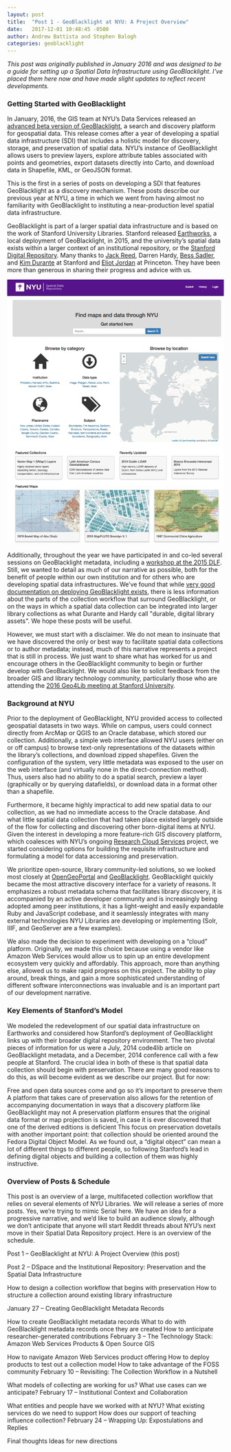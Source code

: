 ```yaml
---
layout: post
title:  "Post 1 - GeoBlacklight at NYU: A Project Overview"
date:   2017-12-01 10:48:45 -0500
author: Andrew Battista and Stephen Balogh
categories: geoblacklight
---
```


*This post was originally published in January 2016 and was designed to be a guide for setting up a Spatial Data Infrastructure using GeoBlacklight. I've placed them here now and have made slight updates to reflect recent developments.*

### Getting Started with GeoBlacklight

In January, 2016, the GIS team at NYU’s Data Services released an [advanced beta version of GeoBlacklight](https://geo.nyu.edu), a search and discovery platform for geospatial data. This release comes after a year of developing a spatial data infrastructure (SDI) that includes a holistic model for discovery, storage, and preservation of spatial data. NYU’s instance of GeoBlacklight allows users to preview layers, explore attribute tables associated with points and geometries, export datasets directly into Carto, and download data in Shapefile, KML, or GeoJSON format.

This is the first in a series of posts on developing a SDI that features GeoBlacklight as a discovery mechanism. These posts describe our previous year at NYU, a time in which we went from having almost no familiarity with GeoBlacklight to instituting a near-production level spatial data infrastructure.

GeoBlacklight is part of a larger spatial data infrastructure and is based on the work of Stanford University Libraries. Stanford released [Earthworks](https://earthworks.stanford.edu/), a local deployment of GeoBlacklight, in 2015, and the university’s spatial data exists within a larger context of an institutional repository, or the [Stanford Digital Repository](https://sdr.stanford.edu/). Many thanks to [Jack Reed](https://www.jack-reed.com/), Darren Hardy, [Bess Sadler](https://twitter.com/eosadler), and [Kim Durante](https://twitter.com/kimtruck) at Stanford and [Eliot Jordan](https://library.princeton.edu/staff/eliotj) at Princeton. They have been more than generous in sharing their progress and advice with us.

![alt text](https://raw.githubusercontent.com/andrewbattista/andrewbattista.github.io/master/NYU%20Spatial%20Data%20Repository%20screenshot.png)

Additionally, throughout the year we have participated in and co-led several sessions on GeoBlacklight metadata, including a [workshop at the 2015 DLF](httP;//tiny.cc/dlfmetadata). Still, we wanted to detail as much of our narrative as possible, both for the benefit of people within our own institution and for others who are developing spatial data infrastructures. We’ve found that while [very good documentation on deploying GeoBlacklight exists](http://geoblacklight.org/tutorials.html), there is less information about the parts of the collection workflow that surround GeoBlacklight, or on the ways in which a spatial data collection can be integrated into larger library collections as what Durante and Hardy call "durable, digital library assets". We hope these posts will be useful.

However, we must start with a disclaimer. We do not mean to insinuate that we have discovered the only or best way to facilitate spatial data collections or to author metadata; instead, much of this narrative represents a project that is still in process. We just want to share what has worked for us and encourage others in the GeoBlacklight community to begin or further develop with GeoBlacklight. We would also like to solicit feedback from the broader GIS and library technology community, particularly those who are attending the [2016 Geo4Lib meeting at Stanford University](https://geo4libcamp2016.sched.org/).

### Background at NYU

Prior to the deployment of GeoBlacklight, NYU provided access to collected geospatial datasets in two ways. While on campus, users could connect directly from ArcMap or QGIS to an Oracle database, which stored our collection. Additionally, a simple web interface allowed NYU users (either on or off campus) to browse text-only representations of the datasets within the library’s collections, and download zipped shapefiles. Given the configuration of the system, very little metadata was exposed to the user on the web interface (and virtually none in the direct-connection method). Thus, users also had no ability to do a spatial search, preview a layer (graphically or by querying datafields), or download data in a format other than a shapefile.

Furthermore, it became highly impractical to add new spatial data to our collection, as we had no immediate access to the Oracle database. And what little spatial data collection that had taken place existed largely outside of the flow for collecting and discovering other born-digital items at NYU. Given the interest in developing a more feature-rich GIS discovery platform, which coalesces with NYU’s ongoing [Research Cloud Services](https://wp.nyu.edu/library-drsr/) project, we started considering options for building the requisite infrastructure and formulating a model for data accessioning and preservation.

We prioritize open-source, library community-led solutions, so we looked most closely at [OpenGeoPortal](http://opengeoportal.org/) and [GeoBlacklight](http://geoblacklight.org). GeoBlacklight quickly became the most attractive discovery interface for a variety of reasons. It emphasizes a robust metadata schema that facilitates library discovery, it is accompanied by an active developer community and is increasingly being adopted among peer institutions, it has a light-weight and easily expandable Ruby and JavaScript codebase, and it seamlessly integrates with many external technologies NYU Libraries are developing or implementing (Solr, IIIF, and GeoServer are a few examples).

We also made the decision to experiment with developing on a “cloud” platform. Originally, we made this choice because using a vendor like Amazon Web Services would allow us to spin up an entire development ecosystem very quickly and affordably. This approach, more than anything else, allowed us to make rapid progress on this project. The ability to play around, break things, and gain a more sophisticated understanding of different software interconnections was invaluable and is an important part of our development narrative.

### Key Elements of Stanford’s Model

We modeled the redevelopment of our spatial data infrastructure on Earthworks and considered how Stanford’s deployment of GeoBlacklight links up with their broader digital repository environment. The two pivotal pieces of information for us were a July, 2014 code4lib article on GeoBlacklight metadata, and a December, 2014 conference call with a few people at Stanford. The crucial idea in both of these is that spatial data collection should begin with preservation. There are many good reasons to do this, as will become evident as we describe our project. But for now:

Free and open data sources come and go so it’s important to preserve them
A platform that takes care of preservation also allows for the retention of accompanying documentation in ways that a discovery platform like GeoBlacklight may not
A preservation platform ensures that the original data format or map projection is saved, in case it is ever discovered that one of the derived editions is deficient
This focus on preservation dovetails with another important point: that collection should be oriented around the Fedora Digital Object Model. As we found out, a “digital object” can mean a lot of different things to different people, so following Stanford’s lead in defining digital objects and building a collection of them was highly instructive.

### Overview of Posts & Schedule

This post is an overview of a large, multifaceted collection workflow that relies on several elements of NYU Libraries. We will release a series of more posts. Yes, we’re trying to mimic Serial here. We have an idea for a progressive narrative, and we’d like to build an audience slowly, although we don’t anticipate that anyone will start Reddit threads about NYU’s next move in their Spatial Data Repository project. Here is an overview of the schedule.

Post 1 – GeoBlacklight at NYU: A Project Overview (this post)

Post 2 – DSpace and the Institutional Repository: Preservation and the Spatial Data Infrastructure

How to design a collection workflow that begins with preservation
How to structure a collection around existing library infrastructure

January 27 – Creating GeoBlacklight Metadata Records

How to create GeoBlacklight metadata records
What to do with GeoBlacklight metadata records once they are created
How to anticipate researcher-generated contributions
February 3 – The Technology Stack: Amazon Web Services Products & Open Source GIS

How to navigate Amazon Web Services product offering
How to deploy products to test out a collection model
How to take advantage of the FOSS community
February 10 – Revisiting: The Collection Workflow in a Nutshell

What models of collecting are working for us?
What use cases can we anticipate?
February 17 – Institutional Context and Collaboration

What entities and people have we worked with at NYU?
What existing services do we need to support
How does our support of teaching influence collection?
February 24 – Wrapping Up: Expostulations and Replies

Final thoughts
Ideas for new directions
